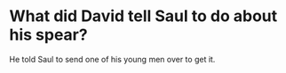 # What did David tell Saul to do about his spear?

He told Saul to send one of his young men over to get it.
